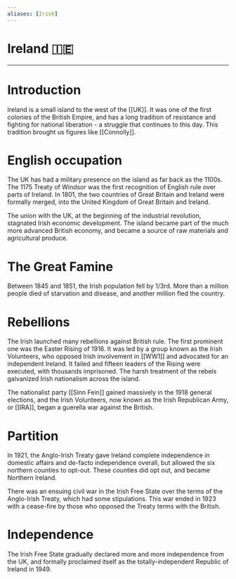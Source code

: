 ```yaml
---
aliases: [Irish]
---
```

# Ireland 🇮🇪


---
# Introduction
Ireland is a small island to the west of the [[UK]]. It was one of the first colonies of the British Empire, and has a long tradition of resistance and fighting for national liberation - a struggle that continues to this day. This tradition brought us figures like [[Connolly]]. 

# English occupation
The UK has had a military presence on the island as far back as the 1100s. The 1175 Treaty of Windsor was the first recognition of English rule over parts of Ireland. In 1801, the two countries of Great Britain and Ireland were formally merged, into the United Kingdom of Great Britain and Ireland. 

The union with the UK, at the beginning of the industrial revolution, stagnated Irish economic development. The island became part of the much more advanced British economy, and became a source of raw materials and agricultural produce. 

# The Great Famine
Between 1845 and 1851, the Irish population fell by 1/3rd. More than a million people died of starvation and disease, and another million fled the country. 

# Rebellions
The Irish launched many rebellions against British rule. The first prominent one was the Easter Rising of 1916. It was led by a group known as the Irish Volunteers, who opposed Irish involvement in [[WW1]] and advocated for an independent Ireland. It failed and fifteen leaders of the Rising were executed, with thousands imprisoned. The harsh treatment of the rebels galvanized Irish nationalism across the island. 

The nationalist party [[Sinn Fein]] gained massively in the 1918 general elections, and the Irish Volunteers, now known as the Irish Republican Army, or [[IRA]], began a guerella war against the British. 

# Partition
In 1921, the Anglo-Irish Treaty gave Ireland complete independence in domestic affairs and de-facto independence overall, but allowed the six northern counties to opt-out. These counties did opt out, and became Northern Ireland. 

There was an ensuing civil war in the Irish Free State over the terms of the Anglo-Irish Treaty, which had some stipulations. This war ended in 1923 with a cease-fire by those who opposed the Treaty terms with the British. 

# Independence
The Irish Free State gradually declared more and more independence from the UK, and formally proclaimed itself as the totally-independent Republic of Ireland in 1949. 